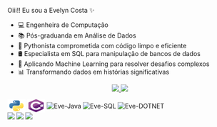 Oiii!! Eu sou a Evelyn Costa ✨

- 💻 Engenheira de Computação
- 📚 Pós-graduanda em Análise de Dados
- 🐍 Pythonista comprometida com código limpo e eficiente
- 🛢️ Especialista em SQL para manipulação de bancos de dados
- 🧠 Aplicando Machine Learning para resolver desafios complexos
- 📊 Transformando dados em histórias significativas

<p align="center">
  <a href="https://github.com/evelyncosta00">
    <img height="130em" src="https://github-readme-stats.vercel.app/api?username=evelyncosta00&show_icons=true&theme=midnight-purple&include_all_commits=true&count_private=true"/>
  </a>
  <a href="https://github.com/evelyncosta00">
    <img height="130em" src="https://github-readme-stats.vercel.app/api/top-langs/?username=evelyncosta00&layout=compact&langs_count=7&theme=midnight-purple"/>
  </a>
</p>

<img align="center" alt="Eve-Python" height="30" width="40" src="https://raw.githubusercontent.com/devicons/devicon/master/icons/python/python-original.svg">
<img align="center" alt="Eve-Csharp" height="30" width="40" src="https://raw.githubusercontent.com/devicons/devicon/master/icons/csharp/csharp-original.svg">
<img align="center" alt="Eve-Java" height="30" width="40" src="https://cdn.jsdelivr.net/gh/devicons/devicon/icons/java/java-original.svg">
<img align="center" alt="Eve-SQL" height="30" width="40" src="https://cdn.jsdelivr.net/gh/devicons/devicon/icons/mysql/mysql-original.svg">
<img align="center" alt="Eve-DOTNET" height="30" width="40" src="https://cdn.jsdelivr.net/gh/devicons/devicon/icons/dotnetcore/dotnetcore-original.svg">

<div> 
  <a href="https://instagram.com/evelyncos" target="_blank"><img src="https://img.shields.io/badge/-Instagram-%23E4405F?style=for-the-badge&logo=instagram&logoColor=white" target="_blank"></a>
  <a href="mailto:evelyncosta770@hotmail.com"><img src="https://img.shields.io/badge/-Gmail-%23333?style=for-the-badge&logo=gmail&logoColor=white" target="_blank"></a>
  <a href="https://www.linkedin.com/in/evelyn-costa-15052a230" target="_blank"><img src="https://img.shields.io/badge/-LinkedIn-%230077B5?style=for-the-badge&logo=linkedin&logoColor=white" target="_blank"></a> 
</div>
